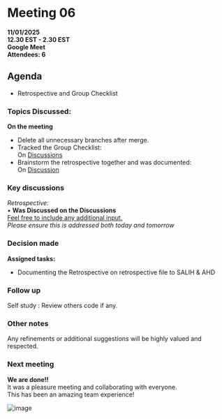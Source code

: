 
# **Meeting 06**

**11/01/2025  
12.30 EST - 2.30 EST  
Google Meet  
Attendees: 6**

## Agenda

+ Retrospective and Group Checklist

### **Topics Discussed:**

**On  the meeting**

+ Delete all unnecessary branches after merge.
+ Tracked the Group Checklist:   
On [Discussions](https://github.com/MIT-Emerging-Talent/ET6-foundations-group-28/discussions/76)
+ Brainstorm the retrospective together and was documented:  
On [Discussion](https://github.com/MIT-Emerging-Talent/ET6-foundations-group-28/discussions/104)


### Key discussions

_Retrospective:_  
• **Was Discussed on the Discussions**  
[ Feel free to include any additional input.](https://github.com/MIT-Emerging-Talent/ET6-foundations-group-28/discussions)  
_Please ensure this is addressed both today and tomorrow_

### Decision made

**Assigned tasks:**  

+ Documenting the Retrospective on retrospective file to SALIH & AHD

### Follow up

Self study : Review others code  if any.

### Other notes

Any refinements or additional suggestions will be highly valued and respected. 

### Next meeting

**We are done!!**  
It was a pleasure meeting and collaborating with everyone.  
This has been an amazing team experience!

![image](https://media0.giphy.com/media/v1.Y2lkPTc5MGI3NjExbXZhYmN3b2RheWVjNGFtZ21vbWY3ZG54azN0cTRoMHczbmQ1OXAwOCZlcD12MV9pbnRlcm5hbF9naWZfYnlfaWQmY3Q9Zw/m9eG1qVjvN56H0MXt8/giphy.webp)



